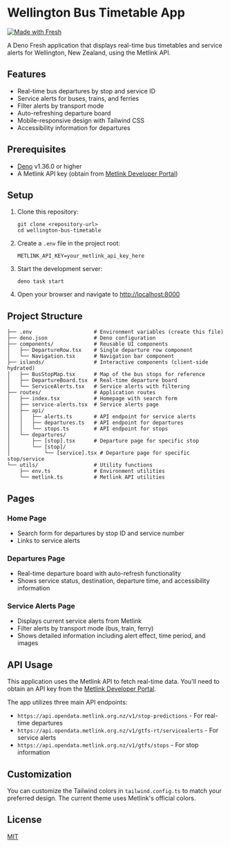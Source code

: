 # Wellington Bus Timetable App

[![Made with Fresh](https://fresh.deno.dev/fresh-badge.svg)](https://fresh.deno.dev)

A Deno Fresh application that displays real-time bus timetables and service alerts for Wellington, New Zealand, using the Metlink API.

## Features

- Real-time bus departures by stop and service ID
- Service alerts for buses, trains, and ferries
- Filter alerts by transport mode
- Auto-refreshing departure board
- Mobile-responsive design with Tailwind CSS
- Accessibility information for departures

## Prerequisites

- [Deno](https://deno.land/) v1.36.0 or higher
- A Metlink API key (obtain from [Metlink Developer Portal](https://opendata.metlink.org.nz/))

## Setup

1. Clone this repository:
   ```
   git clone <repository-url>
   cd wellington-bus-timetable
   ```

2. Create a `.env` file in the project root:
   ```
   METLINK_API_KEY=your_metlink_api_key_here
   ```

3. Start the development server:
   ```
   deno task start
   ```

4. Open your browser and navigate to [http://localhost:8000](http://localhost:8000)

## Project Structure

```
├── .env                    # Environment variables (create this file)
├── deno.json               # Deno configuration
├── components/             # Reusable UI components
│   ├── DepartureRow.tsx    # Single departure row component
│   └── Navigation.tsx      # Navigation bar component
├── islands/                # Interactive components (client-side hydrated)
│   ├── BusStopMap.tsx      # Map of the bus stops for reference
│   ├── DepartureBoard.tsx  # Real-time departure board 
│   └── ServiceAlerts.tsx   # Service alerts with filtering
├── routes/                 # Application routes
│   ├── index.tsx           # Homepage with search form
│   ├── service-alerts.tsx  # Service alerts page
│   ├── api/
│   │   ├── alerts.ts       # API endpoint for service alerts
│   │   ├── departures.ts   # API endpoint for departures
│   │   └── stops.ts        # API endpoint for stops
│   └── departures/
│       ├── [stop].tsx      # Departure page for specific stop
│       └── [stop]/
│           └── [service].tsx # Departure page for specific stop/service
└── utils/                  # Utility functions
    ├── env.ts              # Environment utilities
    └── metlink.ts          # Metlink API utilities
```

## Pages

### Home Page
- Search form for departures by stop ID and service number
- Links to service alerts

### Departures Page
- Real-time departure board with auto-refresh functionality
- Shows service status, destination, departure time, and accessibility information

### Service Alerts Page
- Displays current service alerts from Metlink
- Filter alerts by transport mode (bus, train, ferry)
- Shows detailed information including alert effect, time period, and images

## API Usage

This application uses the Metlink API to fetch real-time data. You'll need to obtain an API key from the [Metlink Developer Portal](https://opendata.metlink.org.nz/).

The app utilizes three main API endpoints:
- `https://api.opendata.metlink.org.nz/v1/stop-predictions` - For real-time departures
- `https://api.opendata.metlink.org.nz/v1/gtfs-rt/servicealerts` - For service alerts
- `https://api.opendata.metlink.org.nz/v1/gtfs/stops` - For stop information

## Customization

You can customize the Tailwind colors in `tailwind.config.ts` to match your preferred design. The current theme uses Metlink's official colors.

## License

[MIT](LICENSE)